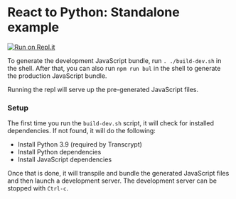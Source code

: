 # React to Python: Standalone example

[![Run on Repl.it](https://repl.it/badge/github/JennaSys/replit_rtp_standalone)](https://repl.it/github/JennaSys/replit_rtp_standalone)

To generate the development JavaScript bundle, run `. ./build-dev.sh` in the shell.  After that, you can also run `npm run bul` in the shell to generate the production JavaScript bundle.

Running the repl will serve up the pre-generated JavaScript files.

### Setup
The first time you run the `build-dev.sh` script, it will check for installed dependencies.  If not found, it will do the following:  
- Install Python 3.9 (required by Transcrypt)
- Install Python dependencies
- Install JavaScript dependencies

Once that is done, it will transpile and bundle the generated JavaScript files and then launch a development server. The development server can be stopped with `Ctrl-c`.

